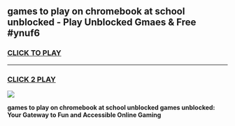 
## games to play on chromebook at school unblocked - Play Unblocked Gmaes & Free #ynuf6
<h3>
<a href="https://news.freeplayer.one?title=games_to_play_on_chromebook_at_school_unblocked&ref=26F">CLICK TO PLAY</a></h3>
<hr>

<h3>
<a href="https://news.freeplayer.one?title=games_to_play_on_chromebook_at_school_unblocked&ref=26F">CLICK 2 PLAY</a>
  
</h3>

<a href="https://news.freeplayer.one?title=games_to_play_on_chromebook_at_school_unblocked&ref=26F/"><img src="https://clearcache.store/games.png"></a>


**games to play on chromebook at school unblocked games unblocked: Your Gateway to Fun and Accessible Online Gaming**
